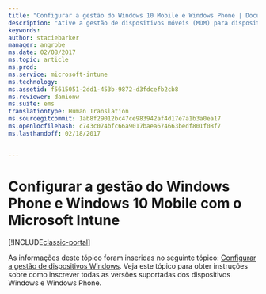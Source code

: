 ```yaml
---
title: "Configurar a gestão do Windows 10 Mobile e Windows Phone | Documentos da Microsoft"
description: "Ative a gestão de dispositivos móveis (MDM) para dispositivos Windows 10 Mobile ou Windows Phone com o Microsoft Intune."
keywords: 
author: staciebarker
manager: angrobe
ms.date: 02/08/2017
ms.topic: article
ms.prod: 
ms.service: microsoft-intune
ms.technology: 
ms.assetid: f5615051-2dd1-453b-9872-d3fdcefb2cb8
ms.reviewer: damionw
ms.suite: ems
translationtype: Human Translation
ms.sourcegitcommit: 1ab8f29012bc47ce983942af4d17e7a1b3a0ea17
ms.openlocfilehash: c743c074bfc66a9017baea674663bedf801f08f7
ms.lasthandoff: 02/18/2017


---
```



# <a name="set-up-windows-phone-and-windows-10-mobile-management-with-microsoft-intune"></a>Configurar a gestão do Windows Phone e Windows 10 Mobile com o Microsoft Intune

[!INCLUDE[classic-portal](../includes/classic-portal.md)]

As informações deste tópico foram inseridas no seguinte tópico: [Configurar a gestão de dispositivos Windows](set-up-windows-device-management-with-microsoft-intune.md). Veja este tópico para obter instruções sobre como inscrever todas as versões suportadas dos dispositivos Windows e Windows Phone.
